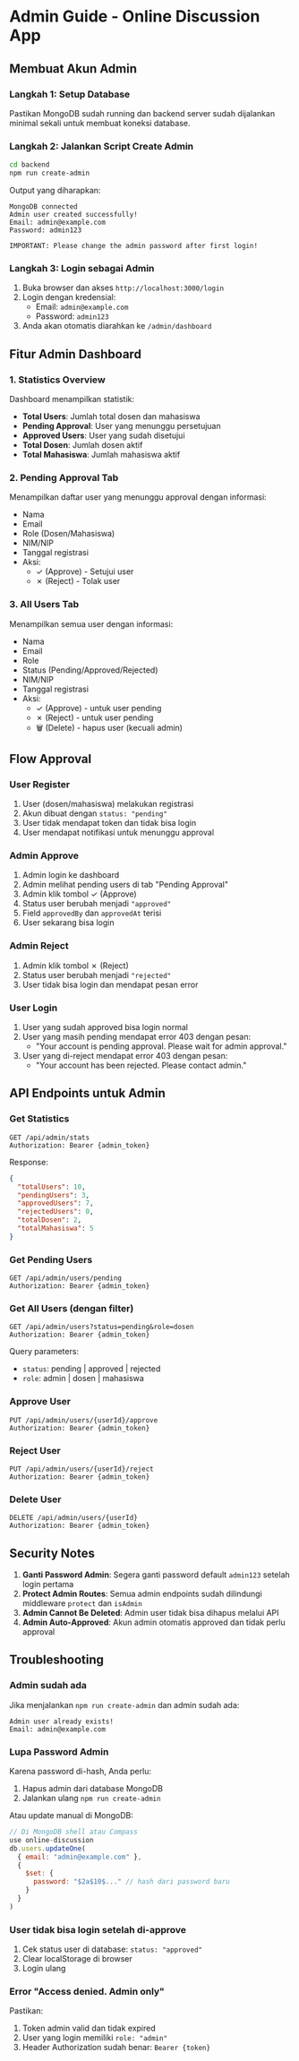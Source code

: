 # Admin Guide - Online Discussion App

## Membuat Akun Admin

### Langkah 1: Setup Database
Pastikan MongoDB sudah running dan backend server sudah dijalankan minimal sekali untuk membuat koneksi database.

### Langkah 2: Jalankan Script Create Admin
```bash
cd backend
npm run create-admin
```

Output yang diharapkan:
```
MongoDB connected
Admin user created successfully!
Email: admin@example.com
Password: admin123

IMPORTANT: Please change the admin password after first login!
```

### Langkah 3: Login sebagai Admin
1. Buka browser dan akses `http://localhost:3000/login`
2. Login dengan kredensial:
   - Email: `admin@example.com`
   - Password: `admin123`
3. Anda akan otomatis diarahkan ke `/admin/dashboard`

## Fitur Admin Dashboard

### 1. Statistics Overview
Dashboard menampilkan statistik:
- **Total Users**: Jumlah total dosen dan mahasiswa
- **Pending Approval**: User yang menunggu persetujuan
- **Approved Users**: User yang sudah disetujui
- **Total Dosen**: Jumlah dosen aktif
- **Total Mahasiswa**: Jumlah mahasiswa aktif

### 2. Pending Approval Tab
Menampilkan daftar user yang menunggu approval dengan informasi:
- Nama
- Email
- Role (Dosen/Mahasiswa)
- NIM/NIP
- Tanggal registrasi
- Aksi:
  - ✓ (Approve) - Setujui user
  - ✗ (Reject) - Tolak user

### 3. All Users Tab
Menampilkan semua user dengan informasi:
- Nama
- Email
- Role
- Status (Pending/Approved/Rejected)
- NIM/NIP
- Tanggal registrasi
- Aksi:
  - ✓ (Approve) - untuk user pending
  - ✗ (Reject) - untuk user pending
  - 🗑️ (Delete) - hapus user (kecuali admin)

## Flow Approval

### User Register
1. User (dosen/mahasiswa) melakukan registrasi
2. Akun dibuat dengan `status: "pending"`
3. User tidak mendapat token dan tidak bisa login
4. User mendapat notifikasi untuk menunggu approval

### Admin Approve
1. Admin login ke dashboard
2. Admin melihat pending users di tab "Pending Approval"
3. Admin klik tombol ✓ (Approve)
4. Status user berubah menjadi `"approved"`
5. Field `approvedBy` dan `approvedAt` terisi
6. User sekarang bisa login

### Admin Reject
1. Admin klik tombol ✗ (Reject)
2. Status user berubah menjadi `"rejected"`
3. User tidak bisa login dan mendapat pesan error

### User Login
1. User yang sudah approved bisa login normal
2. User yang masih pending mendapat error 403 dengan pesan:
   - "Your account is pending approval. Please wait for admin approval."
3. User yang di-reject mendapat error 403 dengan pesan:
   - "Your account has been rejected. Please contact admin."

## API Endpoints untuk Admin

### Get Statistics
```http
GET /api/admin/stats
Authorization: Bearer {admin_token}
```

Response:
```json
{
  "totalUsers": 10,
  "pendingUsers": 3,
  "approvedUsers": 7,
  "rejectedUsers": 0,
  "totalDosen": 2,
  "totalMahasiswa": 5
}
```

### Get Pending Users
```http
GET /api/admin/users/pending
Authorization: Bearer {admin_token}
```

### Get All Users (dengan filter)
```http
GET /api/admin/users?status=pending&role=dosen
Authorization: Bearer {admin_token}
```

Query parameters:
- `status`: pending | approved | rejected
- `role`: admin | dosen | mahasiswa

### Approve User
```http
PUT /api/admin/users/{userId}/approve
Authorization: Bearer {admin_token}
```

### Reject User
```http
PUT /api/admin/users/{userId}/reject
Authorization: Bearer {admin_token}
```

### Delete User
```http
DELETE /api/admin/users/{userId}
Authorization: Bearer {admin_token}
```

## Security Notes

1. **Ganti Password Admin**: Segera ganti password default `admin123` setelah login pertama
2. **Protect Admin Routes**: Semua admin endpoints sudah dilindungi middleware `protect` dan `isAdmin`
3. **Admin Cannot Be Deleted**: Admin user tidak bisa dihapus melalui API
4. **Admin Auto-Approved**: Akun admin otomatis approved dan tidak perlu approval

## Troubleshooting

### Admin sudah ada
Jika menjalankan `npm run create-admin` dan admin sudah ada:
```
Admin user already exists!
Email: admin@example.com
```

### Lupa Password Admin
Karena password di-hash, Anda perlu:
1. Hapus admin dari database MongoDB
2. Jalankan ulang `npm run create-admin`

Atau update manual di MongoDB:
```javascript
// Di MongoDB shell atau Compass
use online-discussion
db.users.updateOne(
  { email: "admin@example.com" },
  {
    $set: {
      password: "$2a$10$..." // hash dari password baru
    }
  }
)
```

### User tidak bisa login setelah di-approve
1. Cek status user di database: `status: "approved"`
2. Clear localStorage di browser
3. Login ulang

### Error "Access denied. Admin only"
Pastikan:
1. Token admin valid dan tidak expired
2. User yang login memiliki `role: "admin"`
3. Header Authorization sudah benar: `Bearer {token}`

